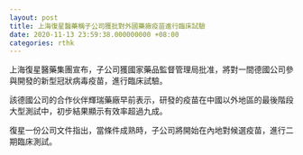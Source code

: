 ```yaml
---
layout: post
title: 上海復星醫藥稱子公司獲批對外國藥廠疫苗進行臨床試驗
date: 2020-11-13 23:59:38.000000000 +08:00
categories: rthk
---
```


上海復星醫藥集團宣布，子公司獲國家藥品監督管理局批准，將對一間德國公司參與開發的新型冠狀病毒疫苗，進行臨床試驗。

該德國公司的合作伙伴輝瑞藥廠早前表示，研發的疫苗在中國以外地區的最後階段大型測試中，初步結果顯示有效率超過九成。

復星一份公司文件指出，當條件成熟時，子公司將開始在內地對候選疫苗，進行二期臨床測試。
